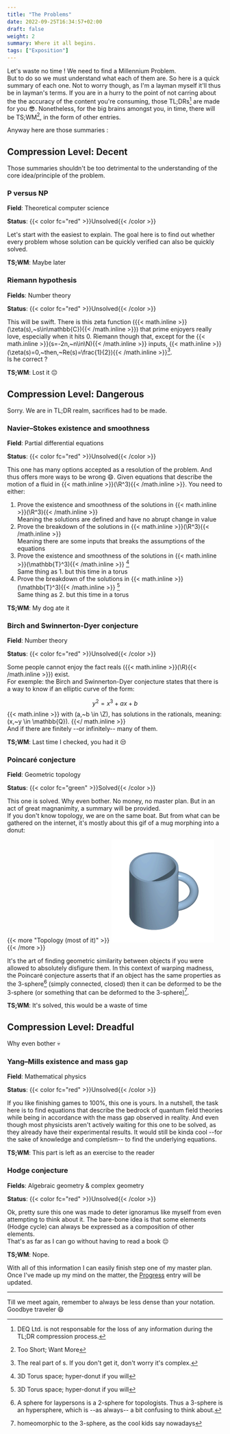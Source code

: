 ```yaml
---
title: "The Problems"
date: 2022-09-25T16:34:57+02:00
draft: false
weight: 2
summary: Where it all begins.
tags: ["Exposition"]
---
```


Let's waste no time ! We need to find a Millennium Problem.  
But to do so we must understand what each of them are. So here is a quick summary
of each one. Not to worry though, as I'm a layman myself it'll thus be in layman's terms.
If you are in a hurry to the point of not carring about the the accuracy of
the content you're consuming, those TL;DRs[^tldr] are made for you :sunglasses:.
Nonetheless, for the big brains amongst you, in time, there will be TS;WM[^tswm],
in the form of other entries.

Anyway here are those summaries :

[^tldr]: DEQ Ltd. is not responsable for the loss of any information during the
TL;DR compression process.
[^tswm]: Too Short; Want More

## Compression Level: Decent

Those summaries shouldn't be too detrimental to the understanding of the core
idea/principle of the problem.

### P versus NP

**Field**: Theoretical computer science

**Status**: {{< color fc="red" >}}Unsolved{{< /color >}}

Let's start with the easiest to explain. The goal here is to find out whether every
problem whose solution can be quickly verified can also be quickly solved.

**TS;WM**: Maybe later

### Riemann hypothesis

**Fields**: Number theory

**Status**: {{< color fc="red" >}}Unsolved{{< /color >}}

This will be swift. There is this zeta function
({{< math.inline >}}\(\zeta(s),~s\in\mathbb{C}\){{< /math.inline >}})
that prime enjoyers really love, especially when it hits 0. Riemann though that,
except for the {{< math.inline >}}\(s=-2n,~n\in\N\){{< /math.inline >}} inputs,
{{< math.inline >}}\(\zeta(s)=0,~then,~Re(s)=\frac{1}{2}\){{< /math.inline >}}[^real].  
Is he correct ?

**TS;WM**: Lost it :pensive:

[^real]: The real part of s. If you don't get it, don't worry it's complex.

## Compression Level: Dangerous

Sorry. We are in TL;DR realm, sacrifices had to be made.

### Navier–Stokes existence and smoothness

**Field**: Partial differential equations

**Status**: {{< color fc="red" >}}Unsolved{{< /color >}}

This one has many options accepted as a resolution of the problem. And thus offers
more ways to be wrong :smile:. Given equations that describe the motion of a fluid
in {{< math.inline >}}\(\R^3\){{< /math.inline >}}.
You need to either:

1. Prove the existence and smoothness of the solutions in {{< math.inline >}}\(\R^3\){{< /math.inline >}}  
  Meaning the solutions are defined and have no abrupt change in value
2. Prove the breakdown of the solutions in {{< math.inline >}}\(\R^3\){{< /math.inline >}}  
  Meaning there are some inputs that breaks the assumptions of the equations
3. Prove the existence and smoothness of the solutions in
{{< math.inline >}}\(\mathbb{T}^3\){{< /math.inline >}} [^torus]  
  Same thing as 1. but this time in a torus
4. Prove the breakdown of the solutions in {{< math.inline >}}\(\mathbb{T}^3\){{< /math.inline >}} [^torus]  
  Same thing as 2. but this time in a torus

**TS;WM**: My dog ate it

[^torus]: 3D Torus space; hyper-donut if you will

### Birch and Swinnerton-Dyer conjecture

**Field**: Number theory

**Status**: {{< color fc="red" >}}Unsolved{{< /color >}}

Some people cannot enjoy the fact reals ({{< math.inline >}}\(\R\){{< /math.inline >}}) exist.  
For exemple: the Birch and Swinnerton-Dyer conjecture states that there is a way
to know if an elliptic curve of the form:

$$
y^2 = x^3+ax+b
$$
{{< math.inline >}}
with \(a,~b \in \Z\),
has solutions in the rationals, meaning: \(x,~y \in \mathbb{Q}\).
{{</ math.inline >}}  
And if there are finitely --or infinitely-- many of them.

**TS;WM**: Last time I checked, you had it :unamused:

### Poincaré conjecture

**Field**: Geometric topology

**Status**: {{< color fc="green" >}}Solved{{< /color >}}

This one is solved. Why even bother. No money, no master plan. But in an act of
great magnanimity, a summary will be provided.  
If you don't know topology, we are on the same boat. But from what can be gathered
on the internet, it's mostly about this gif of a mug morphing into a donut:

{{< more "Topology (most of it)" >}}
![Mug to Donut](Mug_and_Torus_morph.gif)
{{< /more >}}

It's the art of finding geometric similarity between objects if you were allowed
to absolutely disfigure them. In this context of warping madness, the Poincaré conjecture
asserts that if an object has the same properties as the 3-sphere[^3spere] (simply connected,
closed) then it can be deformed to be the 3-sphere (or something that can be deformed
to the 3-sphere)[^morph].

**TS;WM**: It's solved, this would be a waste of time

[^3spere]: A sphere for laypersons is a 2-sphere for topologists. Thus a 3-sphere is
an hypersphere, which is --as always-- a bit confusing to think about.
[^morph]: homeomorphic to the 3-sphere, as the cool kids say nowadays

## Compression Level: Dreadful

Why even bother :skull:

### Yang–Mills existence and mass gap

**Field**:  Mathematical physics

**Status**: {{< color fc="red" >}}Unsolved{{< /color >}}

If you like finishing games to 100%, this one is yours. In a nutshell, the task here
is to find equations that describe the bedrock of quantum field theories while being
in accordance with the mass gap observed in reality. And even though most physicists
aren't actively waiting for this one to be solved, as they already have their
experimental results. It would still be kinda cool --for the sake of knowledge and
completism-- to find the underlying equations.

**TS;WM**: This part is left as an exercise to the reader

### Hodge conjecture

**Fields**: Algebraic geometry & complex geometry

**Status**: {{< color fc="red" >}}Unsolved{{< /color >}}

Ok, pretty sure this one was made to deter ignoramus like myself from even
attempting to think about it. The bare-bone idea is that some elements (Hodge
cycle) can always be expressed as a composition of other elements.  
That's as far as I can go without having to read a book :pensive:

**TS;WM**: Nope.

With all of this information I can easily finish step one of my master plan. Once
I've made up my mind on the matter, the [Progress](/posts/progress) entry will be updated.

---

Till we meet again, remember to always be less dense than your notation.  
Goodbye traveler :smile:
